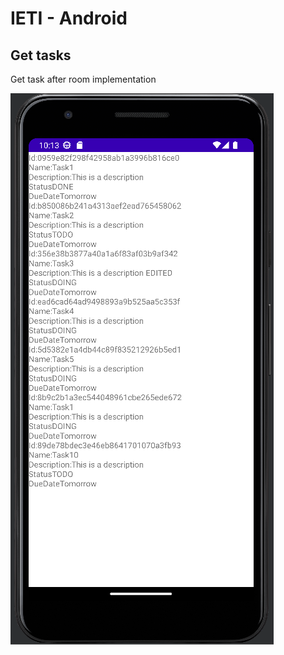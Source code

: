 # IETI - Android

## Get tasks

Get task after room implementation

![](img/05-room-implementation.png)


